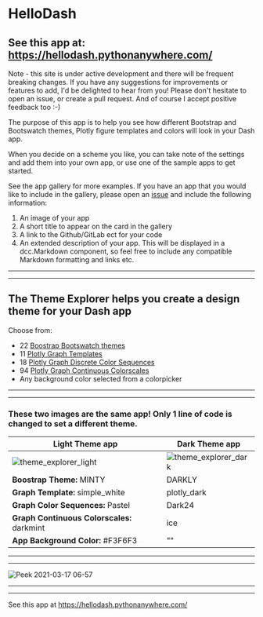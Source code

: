 # HelloDash
## See this app at:  https://hellodash.pythonanywhere.com/

Note - this site is under active development and there will be frequent breaking changes.  If you have any suggestions
for improvements or features to add, I'd be delighted to hear from you!  Please don't hesitate to open an issue, or
create a pull request.  And of course I accept positive feedback too :-)

The purpose of this app is to help you see how different Bootstrap and Bootswatch themes, Plotly figure templates and colors 
will look in your Dash app.  

When you decide on a scheme you like, you can take note of the settings and add them into your own app, or use one of the
sample apps to get started. 

See the app gallery for more examples.  If you have an app that you would like to include in the gallery, please open
an [issue](https://github.com/AnnMarieW/HelloDash/issues) and include the following information:

1) An image of your app
2) A short title to appear on the card in the gallery
3) A link to the Github/GitLab ect for your code
4) An extended description of your app.  This will be displayed in a dcc.Markdown component, so feel free to include any
compatible Markdown formatting and links etc.
   


-------------
------------

## The Theme Explorer helps you create a design theme for your Dash app

Choose from:
 - 22 [Boostrap Bootswatch themes](https://www.bootstrapcdn.com/bootswatch/)
 - 11 [Plotly Graph Templates](https://plotly.com/python/templates/)
 - 18 [Plotly Graph Discrete Color Sequences](https://plotly.com/python/builtin-colorscales/#discrete-color-sequences)
 - 94 [Plotly Graph Continuous Colorscales](https://plotly.com/python/builtin-colorscales/)
 - Any background color selected from a colorpicker


--------------
---------------

### These two images are the same app!  Only 1 line of code is changed to set a different theme.



|Light Theme app     | Dark Theme app |
| ----------- | ----------- |
| ![theme_explorer_light](https://user-images.githubusercontent.com/72614349/109723319-28bb1b00-7b6b-11eb-8942-20a109b3ed1e.png#thumbnail) | ![theme_explorer_dark](https://user-images.githubusercontent.com/72614349/109723317-28228480-7b6b-11eb-8a50-0ac06ec2bca1.png#thumbnail) |
| __Boostrap Theme:__ MINTY | DARKLY
| __Graph Template:__ simple_white | plotly_dark|
| __Graph Color Sequences:__ Pastel | Dark24|
| __Graph Continuous Colorscales:__ darkmint | ice|
| __App Background Color:__ #F3F6F3 | ""|



------
-------


![Peek 2021-03-17 06-57](https://user-images.githubusercontent.com/72614349/111480344-228e7800-86ef-11eb-9ac9-32740c1fab1e.gif)

-------------
------------

See this app at https://hellodash.pythonanywhere.com/


